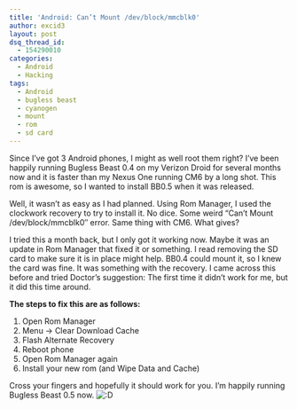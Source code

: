 ```yaml
---
title: 'Android: Can’t Mount /dev/block/mmcblk0'
author: excid3
layout: post
dsq_thread_id:
  - 154290010
categories:
  - Android
  - Hacking
tags:
  - Android
  - bugless beast
  - cyanogen
  - mount
  - rom
  - sd card
---
```

Since I’ve got 3 Android phones, I might as well root them right? I’ve been happily running Bugless Beast 0.4 on my Verizon Droid for several months now and it is faster than my Nexus One running CM6 by a long shot. This rom is awesome, so I wanted to install BB0.5 when it was released.

Well, it wasn’t as easy as I had planned. Using Rom Manager, I used the clockwork recovery to try to install it. No dice. Some weird “Can’t Mount /dev/block/mmcblk0″ error. Same thing with CM6. What gives?

I tried this a month back, but I only got it working now. Maybe it was an update in Rom Manager that fixed it or something. I read removing the SD card to make sure it is in place might help. BB0.4 could mount it, so I knew the card was fine. It was something with the recovery. I came across this before and tried Doctor’s suggestion:  The first time it didn’t work for me, but it did this time around.

**The steps to fix this are as follows:**

  1. Open Rom Manager
  2. Menu -> Clear Download Cache
  3. Flash Alternate Recovery
  4. Reboot phone
  5. Open Rom Manager again
  6. Install your new rom (and Wipe Data and Cache)

Cross your fingers and hopefully it should work for you. I’m happily running Bugless Beast 0.5 now. ![:D][1]

   [1]: http://excid3.com/blog/wp-includes/images/smilies/icon_biggrin.gif
